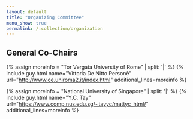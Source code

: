 ```yaml
---
layout: default
title: "Organizing Committee"
menu_show: true
permalink: /:collection/organization
---
```


## General Co-Chairs

{% assign moreinfo = "Tor Vergata University of Rome" | split: '|' %}
{% include guy.html     name="Vittoria De Nitto Personè"
                        url="http://www.ce.uniroma2.it/index.html"
                        additional_lines=moreinfo %}

{% assign moreinfo = "National University of Singapore" | split: '|' %}
{% include guy.html     name="Y.C. Tay"
                        url="https://www.comp.nus.edu.sg/~tayyc/mattyc_html/"
                        additional_lines=moreinfo %}

